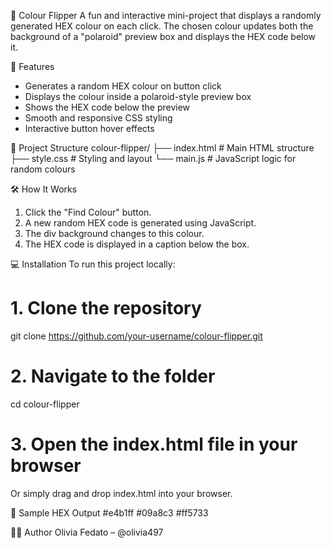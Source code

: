🎨 Colour Flipper
A fun and interactive mini-project that displays a randomly generated HEX colour on each click. The chosen colour updates both the background of a "polaroid" preview box and displays the HEX code below it.


🧠 Features
- Generates a random HEX colour on button click
- Displays the colour inside a polaroid-style preview box
- Shows the HEX code below the preview
- Smooth and responsive CSS styling
- Interactive button hover effects

📁 Project Structure
colour-flipper/
├── index.html       # Main HTML structure
├── style.css        # Styling and layout
└── main.js          # JavaScript logic for random colours

🛠️ How It Works
1. Click the "Find Colour" button.
2. A new random HEX code is generated using JavaScript.
3. The div background changes to this colour.
4. The HEX code is displayed in a caption below the box.

💻 Installation
To run this project locally:
# 1. Clone the repository
git clone https://github.com/your-username/colour-flipper.git

# 2. Navigate to the folder
cd colour-flipper

# 3. Open the index.html file in your browser
Or simply drag and drop index.html into your browser.

🧪 Sample HEX Output
#e4b1ff
#09a8c3
#ff5733


🧑‍💻 Author
Olivia Fedato – @olivia497